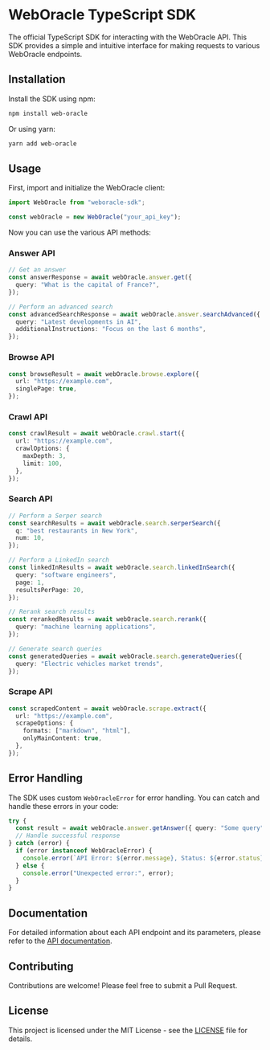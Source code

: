# WebOracle TypeScript SDK

The official TypeScript SDK for interacting with the WebOracle API. This SDK provides a simple and intuitive interface for making requests to various WebOracle endpoints.

## Installation

Install the SDK using npm:

```bash
npm install web-oracle
```

Or using yarn:

```bash
yarn add web-oracle
```

## Usage

First, import and initialize the WebOracle client:

```typescript
import WebOracle from "weboracle-sdk";

const webOracle = new WebOracle("your_api_key");
```

Now you can use the various API methods:

### Answer API

```typescript
// Get an answer
const answerResponse = await webOracle.answer.get({
  query: "What is the capital of France?",
});

// Perform an advanced search
const advancedSearchResponse = await webOracle.answer.searchAdvanced({
  query: "Latest developments in AI",
  additionalInstructions: "Focus on the last 6 months",
});
```

### Browse API

```typescript
const browseResult = await webOracle.browse.explore({
  url: "https://example.com",
  singlePage: true,
});
```

### Crawl API

```typescript
const crawlResult = await webOracle.crawl.start({
  url: "https://example.com",
  crawlOptions: {
    maxDepth: 3,
    limit: 100,
  },
});
```

### Search API

```typescript
// Perform a Serper search
const searchResults = await webOracle.search.serperSearch({
  q: "best restaurants in New York",
  num: 10,
});

// Perform a LinkedIn search
const linkedInResults = await webOracle.search.linkedInSearch({
  query: "software engineers",
  page: 1,
  resultsPerPage: 20,
});

// Rerank search results
const rerankedResults = await webOracle.search.rerank({
  query: "machine learning applications",
});

// Generate search queries
const generatedQueries = await webOracle.search.generateQueries({
  query: "Electric vehicles market trends",
});
```

### Scrape API

```typescript
const scrapedContent = await webOracle.scrape.extract({
  url: "https://example.com",
  scrapeOptions: {
    formats: ["markdown", "html"],
    onlyMainContent: true,
  },
});
```

## Error Handling

The SDK uses custom `WebOracleError` for error handling. You can catch and handle these errors in your code:

```typescript
try {
  const result = await webOracle.answer.getAnswer({ query: "Some query" });
  // Handle successful response
} catch (error) {
  if (error instanceof WebOracleError) {
    console.error(`API Error: ${error.message}, Status: ${error.status}`);
  } else {
    console.error("Unexpected error:", error);
  }
}
```

## Documentation

For detailed information about each API endpoint and its parameters, please refer to the [API documentation](./docs/API.md).

## Contributing

Contributions are welcome! Please feel free to submit a Pull Request.

## License

This project is licensed under the MIT License - see the [LICENSE](LICENSE) file for details.
